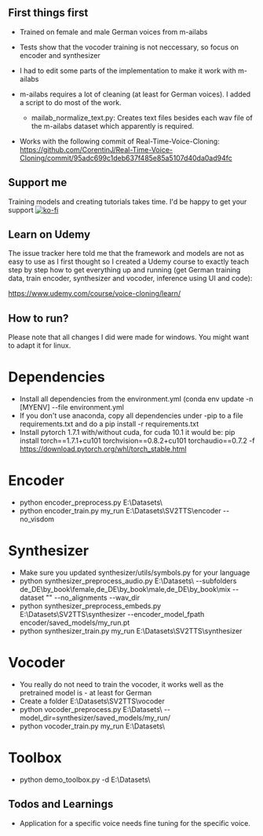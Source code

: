 ## First things first
- Trained on female and male German voices from m-ailabs
- Tests show that the vocoder training is not neccessary, so focus on encoder and synthesizer
- I had to edit some parts of the implementation to make it work with m-ailabs
- m-ailabs requires a lot of cleaning (at least for German voices). I added a script to do most of the work.
	- mailab_normalize_text.py: Creates text files besides each wav file of the m-ailabs dataset which apparently is required.
	
- Works with the following commit of Real-Time-Voice-Cloning: https://github.com/CorentinJ/Real-Time-Voice-Cloning/commit/95adc699c1deb637f485e85a5107d40da0ad94fc

## Support me
Training models and creating tutorials takes time. I'd be happy to get your support
[![ko-fi](https://ko-fi.com/img/githubbutton_sm.svg)](https://ko-fi.com/Y8Y11M25J7)

## Learn on Udemy
The issue tracker here told me that the framework and models are not as easy to use as I first thought so I created a Udemy course to exactly teach step by step how to get everything up and running (get German training data, train encoder, synthesizer and vocoder, inference using UI and code):

https://www.udemy.com/course/voice-cloning/learn/

## How to run?
Please note that all changes I did were made for windows. You might want to adapt it for linux.

# Dependencies
- Install all dependencies from the environment.yml (conda env update -n [MYENV] --file environment.yml
- If you don't use anaconda, copy all dependencies under -pip to a file requirements.txt and do a pip install -r requirements.txt
- Install pytorch 1.7.1 with/without cuda, for cuda 10.1 it would be: pip install torch==1.7.1+cu101 torchvision==0.8.2+cu101 torchaudio==0.7.2 -f https://download.pytorch.org/whl/torch_stable.html

# Encoder
- python encoder_preprocess.py E:\Datasets\
- python encoder_train.py my_run E:\Datasets\SV2TTS\encoder --no_visdom

# Synthesizer
- Make sure you updated synthesizer/utils/symbols.py for your language
- python synthesizer_preprocess_audio.py E:\Datasets\ --subfolders de_DE\by_book\female\,de_DE\by_book\male\,de_DE\by_book\mix --dataset "" --no_alignments --wav_dir
- python synthesizer_preprocess_embeds.py E:\Datasets\SV2TTS\synthesizer --encoder_model_fpath encoder/saved_models/my_run.pt
- python synthesizer_train.py my_run E:\Datasets\SV2TTS\synthesizer

# Vocoder
- You really do not need to train the vocoder, it works well as the pretrained model is - at least for German
- Create a folder E:\Datasets\SV2TTS\vocoder
- python vocoder_preprocess.py E:\Datasets\ --model_dir=synthesizer/saved_models/my_run/
- python vocoder_train.py my_run E:\Datasets\

# Toolbox
- python demo_toolbox.py -d E:\Datasets\

## Todos and Learnings
- Application for a specific voice needs fine tuning for the specific voice.

